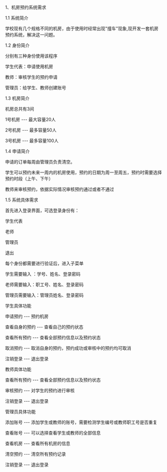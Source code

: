 1、机房预约系统需求


1.1 系统简介

学校现有几个规格不同的机房，由于使用时经常出现"撞车"现象,现开发一套机房预约系统，解决这一问题。


1.2 身份简介

分别有三种身份使用该程序

学生代表：申请使用机房

教师：审核学生的预约申请

管理员：给学生、教师创建账号


1.3 机房简介

机房总共有3间

1号机房 --- 最大容量20人

2号机房 --- 最多容量50人

3号机房 --- 最多容量100人



1.4 申请简介

申请的订单每周由管理员负责清空。

学生可以预约未来一周内的机房使用，预约的日期为周一至周五，预约时需要选择预约时段（上午、下午）

教师来审核预约，依据实际情况审核预约通过或者不通过


1.5 系统具体需求

首先进入登录界面，可选登录身份有：

学生代表

老师

管理员

退出

每个身份都需要进行验证后，进入子菜单

学生需要输入 ：学号、姓名、登录密码

老师需要输入：职工号、姓名、登录密码

管理员需要输入：管理员姓名、登录密码


学生具体功能

申请预约 --- 预约机房

查看自身的预约 --- 查看自己的预约状态

查看所有预约 --- 查看全部预约信息以及预约状态

取消预约 --- 取消自身的预约，预约成功或审核中的预约均可取消

注销登录 --- 退出登录


教师具体功能

查看所有预约 --- 查看全部预约信息以及预约状态

审核预约 --- 对学生的预约进行审核

注销登录 --- 退出登录


管理员具体功能

添加账号 --- 添加学生或教师的账号，需要检测学生编号或教师职工号是否重复

查看账号 --- 可以选择查看学生或教师的全部信息

查看机房 --- 查看所有机房的信息

清空预约 --- 清空所有预约记录

注销登录 --- 退出登录
